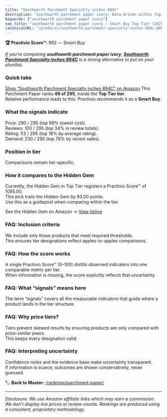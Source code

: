 ```yaml
---
title: "Southworth Parchment Specialty inches 894C"
description: "southworth parchment paper ivory: Data-driven within Top Tier ranking using the Practivio Score™. Positioned by quality, value, demand, findability, momentum."
keywords: ["southworth parchment paper ivory"]
seo_title: "southworth parchment paper ivory — Smart Buy Top Tier (2025)"
canonicalURL: "/products/southworth-parchment-specialty-inches-894c-B0013CKJ7S/"
---
```


**🏆 Practivio Score™:** 992 — _Smart Buy_


*If you're comparing **southworth parchment paper ivory**, **[Southworth Parchment Specialty inches 894C](https://www.amazon.com/dp/B0013CKJ7S?tag=practivio-20)** is a strong alternative to put on your shortlist.*
### Quick take
[Shop “Southworth Parchment Specialty inches 894C” on Amazon](https://www.amazon.com/dp/B0013CKJ7S?tag=practivio-20)
This Parchment Paper ranks **49 of 295**, inside the **Top Tier tier**.  
Relative performance leads to this: Practivio recommends it as a **Smart Buy**.

### What the signals indicate
Price: 290 / 295 (top 99% lowest cost).  
Reviews: 100 / 295 (top 34% in review totals).  
Rating: 53 / 295 (top 18% by average rating).  
Demand: 230 / 295 (top 78% by recent sales).

### Position in tier
Comparisons remain tier-specific.

### How it compares to the Hidden Gem
Currently, the Hidden Gem in Top Tier registers a Practivio Score™ of 1085.00.  
This pick trails the Hidden Gem by 93.00 points.  
Use this as a guidepost when comparing within the tier.  

See the Hidden Gem on Amazon → [View listing](https://www.amazon.com/dp/B07SYB2BFW?tag=practivio-20)

### FAQ: Inclusion criteria
We include only those products that meet required thresholds.  
This ensures tier designations reflect apples-to-apples comparisons.

### FAQ: How the score works
A single Practivio Score™ (0–100) distills observed indicators into one comparable metric per tier.  
When information is missing, the score explicitly reflects that uncertainty.

### FAQ: What “signals” means here
The term “signals” covers all the measurable indicators that guide where a product lands in the tier structure.

### FAQ: Why price tiers?
Tiers prevent skewed results by ensuring products are only compared with price-similar peers.  
This keeps every designation valid.

### FAQ: Interpreting uncertainty
Confidence notes and the evidence base make uncertainty transparent.  
If information is scarce, outcomes are shown conservatively, never guessed.


🏷️ **Back to Master:** [/rankings/parchment-paper/](/rankings/parchment-paper/)

---
_Disclosure: We use Amazon affiliate links which may earn a commission. We don’t display live prices or review counts. Rankings are produced using a consistent, proprietary methodology._
